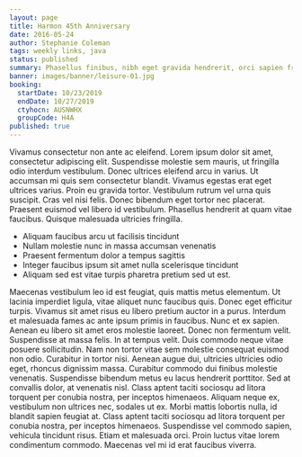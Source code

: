 ```yaml
---
layout: page
title: Harmon 45th Anniversary
date: 2016-05-24
author: Stephanie Coleman
tags: weekly links, java
status: published
summary: Phasellus finibus, nibh eget gravida hendrerit, orci sapien fringilla mi.
banner: images/banner/leisure-01.jpg
booking:
  startDate: 10/23/2019
  endDate: 10/27/2019
  ctyhocn: AUSNWHX
  groupCode: H4A
published: true
---
```

Vivamus consectetur non ante ac eleifend. Lorem ipsum dolor sit amet, consectetur adipiscing elit. Suspendisse molestie sem mauris, ut fringilla odio interdum vestibulum. Donec ultrices eleifend arcu in varius. Ut accumsan mi quis sem consectetur blandit. Vivamus egestas erat eget ultrices varius. Proin eu gravida tortor. Vestibulum rutrum vel urna quis suscipit. Cras vel nisi felis. Donec bibendum eget tortor nec placerat. Praesent euismod vel libero id vestibulum. Phasellus hendrerit at quam vitae faucibus. Quisque malesuada ultricies fringilla.

* Aliquam faucibus arcu ut facilisis tincidunt
* Nullam molestie nunc in massa accumsan venenatis
* Praesent fermentum dolor a tempus sagittis
* Integer faucibus ipsum sit amet nulla scelerisque tincidunt
* Aliquam sed est vitae turpis pharetra pretium sed ut est.

Maecenas vestibulum leo id est feugiat, quis mattis metus elementum. Ut lacinia imperdiet ligula, vitae aliquet nunc faucibus quis. Donec eget efficitur turpis. Vivamus sit amet risus eu libero pretium auctor in a purus. Interdum et malesuada fames ac ante ipsum primis in faucibus. Nunc et ex sapien. Aenean eu libero sit amet eros molestie laoreet. Donec non fermentum velit. Suspendisse at massa felis. In at tempus velit. Duis commodo neque vitae posuere sollicitudin.
Nam non tortor vitae sem molestie consequat euismod non odio. Curabitur in tortor nisi. Aenean augue dui, ultricies ultricies odio eget, rhoncus dignissim massa. Curabitur commodo dui finibus molestie venenatis. Suspendisse bibendum metus eu lacus hendrerit porttitor. Sed at convallis dolor, at venenatis nisl. Class aptent taciti sociosqu ad litora torquent per conubia nostra, per inceptos himenaeos. Aliquam neque ex, vestibulum non ultrices nec, sodales ut ex. Morbi mattis lobortis nulla, id blandit sapien feugiat at. Class aptent taciti sociosqu ad litora torquent per conubia nostra, per inceptos himenaeos. Suspendisse vel commodo sapien, vehicula tincidunt risus. Etiam et malesuada orci. Proin luctus vitae lorem condimentum commodo. Maecenas vel mi id erat faucibus viverra.
